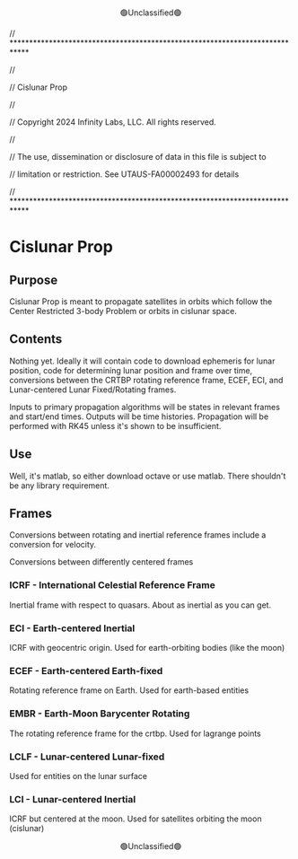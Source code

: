 <p style="text-align: center;">🟢Unclassified🟢</p>

// ****************************************************************************

//

// Cislunar Prop

//

// Copyright 2024 Infinity Labs, LLC. All rights reserved.

//

// The use, dissemination or disclosure of data in this file is subject to

// limitation or restriction. See UTAUS-FA00002493 for details

// ****************************************************************************

# Cislunar Prop
## Purpose
Cislunar Prop is meant to propagate satellites in orbits which follow the Center Restricted 3-body Problem or orbits in cislunar space.

## Contents
Nothing yet. Ideally it will contain code to download ephemeris for lunar position, code for determining lunar position and frame over time, conversions between the CRTBP rotating reference frame, ECEF, ECI, and Lunar-centered Lunar Fixed/Rotating frames.

Inputs to primary propagation algorithms will be states in relevant frames and start/end times. Outputs will be time histories. Propagation will be performed with RK45 unless it's shown to be insufficient.

## Use
Well, it's matlab, so either download octave or use matlab. There shouldn't be any library requirement.

## Frames
Conversions between rotating and inertial reference frames include a conversion for velocity.

Conversions between differently centered frames 

### ICRF - International Celestial Reference Frame
Inertial frame with respect to quasars. About as inertial as you can get.

### ECI  - Earth-centered Inertial
ICRF with geocentric origin. Used for earth-orbiting bodies (like the moon)

### ECEF - Earth-centered Earth-fixed
Rotating reference frame on Earth. Used for earth-based entities

### EMBR - Earth-Moon Barycenter Rotating
The rotating reference frame for the crtbp. Used for lagrange points

### LCLF - Lunar-centered Lunar-fixed
Used for entities on the lunar surface 

### LCI  - Lunar-centered Inertial
ICRF but centered at the moon. Used for satellites orbiting the moon (cislunar)


<p style="text-align: center;">🟢Unclassified🟢</p>
